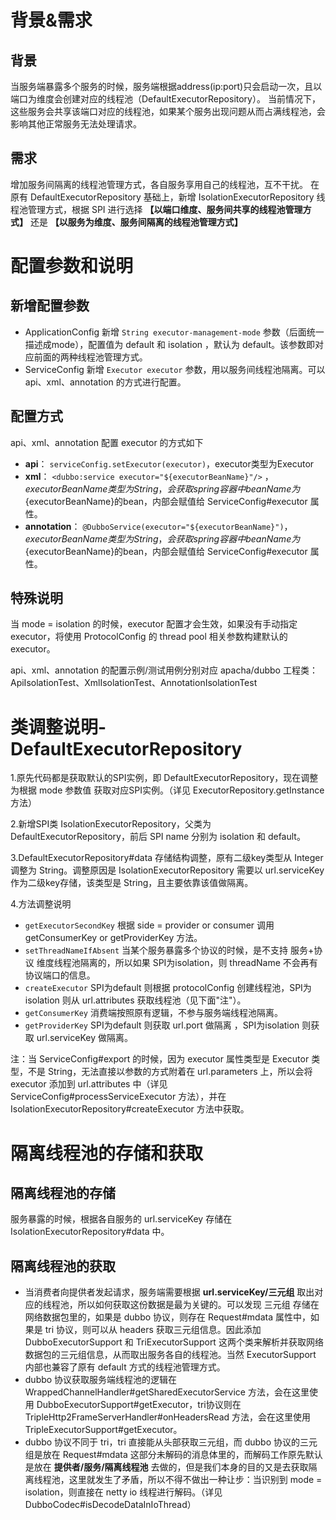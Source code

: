 # 背景&需求
## 背景
当服务端暴露多个服务的时候，服务端根据address(ip:port)只会启动一次，且以端口为维度会创建对应的线程池（DefaultExecutorRepository）。
当前情况下，这些服务会共享该端口对应的线程池，如果某个服务出现问题从而占满线程池，会影响其他正常服务无法处理请求。

## 需求
增加服务间隔离的线程池管理方式，各自服务享用自己的线程池，互不干扰。
在原有 DefaultExecutorRepository 基础上，新增 IsolationExecutorRepository 线程池管理方式，根据 SPI 进行选择 **【以端口维度、服务间共享的线程池管理方式】** 还是 **【以服务为维度、服务间隔离的线程池管理方式】**

# 配置参数和说明
## 新增配置参数
- ApplicationConfig 新增 `String executor-management-mode` 参数（后面统一描述成mode），配置值为 default 和 isolation ，默认为 default。该参数即对应前面的两种线程池管理方式。
- ServiceConfig 新增 `Executor executor` 参数，用以服务间线程池隔离。可以 api、xml、annotation 的方式进行配置。
## 配置方式
api、xml、annotation 配置 executor 的方式如下
- **api**： `serviceConfig.setExecutor(executor)`，executor类型为Executor
- **xml**： `<dubbo:service executor="${executorBeanName}"/>` ，${executorBeanName}类型为String，会获取spring容器中beanName为${executorBeanName}的bean，内部会赋值给 ServiceConfig#executor 属性。
- **annotation**： `@DubboService(executor="${executorBeanName}")`，${executorBeanName}类型为String，会获取spring容器中beanName为${executorBeanName}的bean，内部会赋值给 ServiceConfig#executor 属性。
## 特殊说明
当 mode = isolation 的时候，executor 配置才会生效，如果没有手动指定 executor，将使用 ProtocolConfig 的 thread pool 相关参数构建默认的 executor。

api、xml、annotation 的配置示例/测试用例分别对应 apacha/dubbo 工程类： ApiIsolationTest、XmlIsolationTest、AnnotationIsolationTest

# 类调整说明-DefaultExecutorRepository

1.原先代码都是获取默认的SPI实例，即 DefaultExecutorRepository，现在调整为根据 mode 参数值 获取对应SPI实例。（详见 ExecutorRepository.getInstance 方法）

2.新增SPI类 IsolationExecutorRepository，父类为 DefaultExecutorRepository，前后 SPI name 分别为 isolation 和 default。

3.DefaultExecutorRepository#data 存储结构调整，原有二级key类型从 Integer 调整为 String。调整原因是 IsolationExecutorRepository 需要以 url.serviceKey 作为二级key存储，该类型是 String，且主要依靠该值做隔离。

4.方法调整说明
- `getExecutorSecondKey` 根据 side = provider or consumer 调用 getConsumerKey or getProviderKey 方法。
- `setThreadNameIfAbsent`   当某个服务暴露多个协议的时候，是不支持 服务+协议 维度线程池隔离的，所以如果 SPI为isolation，则 threadName 不会再有协议端口的信息。
- `createExecutor`                  SPI为default 则根据 protocolConfig 创建线程池，SPI为isolation 则从 url.attributes 获取线程池（见下面"注"）。
- `getConsumerKey`              消费端按照原有逻辑，不参与服务端线程池隔离。
- `getProviderKey`                  SPI为default 则获取 url.port 做隔离 ，SPI为isolation 则获取 url.serviceKey 做隔离。

注：当 ServiceConfig#export 的时候，因为 executor 属性类型是 Executor 类型，不是 String，无法直接以参数的方式附着在 url.parameters 上，所以会将 executor 添加到 url.attributes 中（详见 ServiceConfig#processServiceExecutor 方法），并在 IsolationExecutorRepository#createExecutor 方法中获取。

# 隔离线程池的存储和获取

## 隔离线程池的存储
服务暴露的时候，根据各自服务的 url.serviceKey 存储在 IsolationExecutorRepository#data 中。

## 隔离线程池的获取
- 当消费者向提供者发起请求，服务端需要根据 **url.serviceKey/三元组** 取出对应的线程池，所以如何获取这份数据是最为关键的。可以发现 三元组 存储在网络数据包里的，如果是 dubbo 协议，则存在 Request#mdata 属性中，如果是 tri 协议，则可以从 headers 获取三元组信息。因此添加 DubboExecutorSupport 和 TriExecutorSupport 这两个类来解析并获取网络数据包的三元组信息，从而取出服务各自的线程池。当然 ExecutorSupport 内部也兼容了原有 default 方式的线程池管理方式。
- dubbo 协议获取服务端线程池的逻辑在 WrappedChannelHandler#getSharedExecutorService 方法，会在这里使用 DubboExecutorSupport#getExecutor，tri协议则在 TripleHttp2FrameServerHandler#onHeadersRead 方法，会在这里使用 TripleExecutorSupport#getExecutor。
- dubbo 协议不同于 tri，tri 直接能从头部获取三元组，而 dubbo 协议的三元组是放在 Request#mdata 这部分未解码的消息体里的，而解码工作原先默认是放在 **提供者/服务/隔离线程池** 去做的，但是我们本身的目的又是去获取隔离线程池，这里就发生了矛盾，所以不得不做出一种让步：当识别到 mode = isolation，则直接在 netty io 线程进行解码。（详见 DubboCodec#isDecodeDataInIoThread）